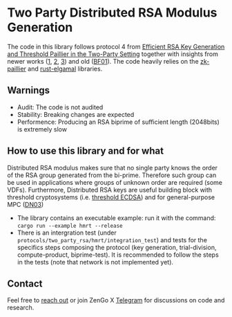 # Two Party Distributed RSA Modulus Generation

The code in this library follows protocol 4 from [Efficient RSA Key Generation and Threshold Paillier in the Two-Party Setting](https://eprint.iacr.org/2011/494.pdf) together with insights from newer works ([1](https://eprint.iacr.org/2018/577.pdf), [2](https://eprint.iacr.org/2020/370.pdf), [3](https://eprint.iacr.org/2020/374)) and old ([BF01](https://crypto.stanford.edu/~dabo/pubs/papers/sharing.ps)). The code heavily relies on the [zk-paillier](https://github.com/ZenGo-X/zk-paillier) and [rust-elgamal](https://github.com/ZenGo-X/rust-elgamal) libraries.

## Warnings
- Audit: The code is not audited
- Stability: Breaking changes are expected
- Performence: Producing an RSA biprime of sufficient length (2048bits) is extremely slow


## How to use this library and for what
Distributed RSA modulus makes sure that no single party knows the order of the RSA group generated from the bi-prime. Therefore such group can be used in applications where groups of unknown order are required (some VDFs). Furthermore, Distributed RSA keys are useful building block with threshold cryptosystems (i.e. [threshold ECDSA](https://eprint.iacr.org/2016/013.pdf)) and for general-purpose MPC ([DN03](https://iacr.org/archive/crypto2003/27290247/27290247.ps))

- The library contains an executable example: run it with the command: `cargo run --example hmrt --release` 
- There is an intergration test (under `protocols/two_party_rsa/hmrt/integration_test`) and tests for the specifics steps composing the protocol (key generation, trial-division, compute-product, biprime-test). It is recommended to follow the steps in the tests (note that network is not implemented yet).   


## Contact
Feel free to [reach out](mailto:omer@kzencorp.com) or join ZenGo X [Telegram](https://t.me/zengo_x) for discussions on code and research.
